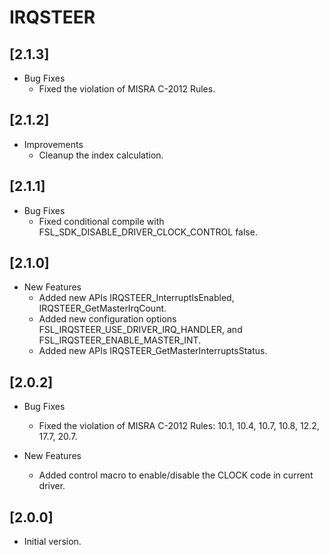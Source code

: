 # IRQSTEER

## [2.1.3]

- Bug Fixes
  - Fixed the violation of MISRA C-2012 Rules.

## [2.1.2]

- Improvements
  - Cleanup the index calculation.

## [2.1.1]

- Bug Fixes
  - Fixed conditional compile with FSL_SDK_DISABLE_DRIVER_CLOCK_CONTROL false.

## [2.1.0]

- New Features
  - Added new APIs IRQSTEER_InterruptIsEnabled, IRQSTEER_GetMasterIrqCount.
  - Added new configuration options FSL_IRQSTEER_USE_DRIVER_IRQ_HANDLER, and
    FSL_IRQSTEER_ENABLE_MASTER_INT.
  - Added new APIs IRQSTEER_GetMasterInterruptsStatus.

## [2.0.2]

- Bug Fixes

  - Fixed the violation of MISRA C-2012 Rules: 10.1, 10.4, 10.7, 10.8, 12.2, 17.7, 20.7.

- New Features

  - Added control macro to enable/disable the CLOCK code in current driver.

## [2.0.0]

- Initial version.
